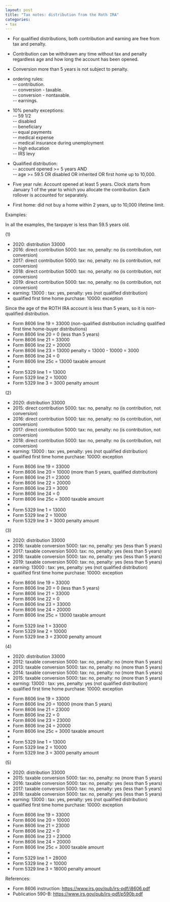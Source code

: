 ```yaml
---
layout: post
title: "Tax notes: distribution from the Roth IRA"
categories:
- tax
---
```


- For qualified distributions, both contribution and earning are free from tax and penalty.
- Contribution can be withdrawn any time without tax and penalty regardless age and how long the account has been opened.
- Conversion more than 5 years is not subject to penalty.

- ordering rules:  
  -- contribution.  
  -- conversion - taxable.  
  -- conversion - nontaxable.   
  -- earnings.

- 10% penalty exceptions:  
  -- 59 1/2  
  -- disabled  
  -- beneficiary  
  -- equal payments  
  -- medical expense  
  -- medical insurance during unemployment  
  -- high education  
  -- IRS levy

- Qualified distribution:  
  -- account opened >= 5 years AND  
  -- age >= 59.5 OR disabled OR inherited OR first home up to 10,000.

- Five year rule: Account opened at least 5 years. Clock starts from January 1 of the year to which you allocate the contribution. Each rollover is accounted for separately.
- First home: did not buy a home within 2 years, up to 10,000 lifetime limit.

Examples:

In all the examples, the taxpayer is less than 59.5 years old.

(1)

- 2020: distribution 33000
- 2016: direct contribution 5000: tax:  no, penalty: no (is contribution, not conversion)
- 2017: direct contribution 5000: tax:  no, penalty: no (is contribution, not conversion)
- 2018: direct contribution 5000: tax:  no, penalty: no (is contribution, not conversion)
- 2019: direct contribution 5000: tax:  no, penalty: no (is contribution, not conversion)
- earning: 13000                : tax: yes, penalty: yes (not qualified distribution)
- qualified first time home purchase: 10000: exception

Since the age of the ROTH IRA account is less than 5 years, so it is non-qualified distribution.

* Form 8606 line 19 = 33000 (non-qualified distribution including qualified first time home-buyer distributions)
* Form 8606 line 20 = 0 (less than 5 years)  
* Form 8606 line 21 = 33000  
* Form 8606 line 22 = 20000  
* Form 8606 line 23 = 13000 penalty = 13000 - 10000 = 3000  
* Form 8606 line 24 = 0  
* Form 8606 line 25c = 13000 taxable amount
*
* Form 5329 line 1 = 13000
* Form 5329 line 2 = 10000
* Form 5329 line 3 =  3000 penalty amount

(2)

- 2020: distribution 33000
- 2015: direct contribution 5000: tax:  no, penalty: no (is contribution, not conversion)
- 2016: direct contribution 5000: tax:  no, penalty: no (is contribution, not conversion)
- 2017: direct contribution 5000: tax:  no, penalty: no (is contribution, not conversion)
- 2018: direct contribution 5000: tax:  no, penalty: no (is contribution, not conversion)
- earning: 13000                : tax: yes, penalty: yes (not qualified distribution)
- qualified first time home purchase: 10000: exception

* Form 8606 line 19 = 33000
* Form 8606 line 20 = 10000 (more than 5 years, qualified distribution)  
* Form 8606 line 21 = 23000  
* Form 8606 line 22 = 20000  
* Form 8606 line 23 = 3000
* Form 8606 line 24 = 0  
* Form 8606 line 25c = 3000 taxable amount
* 
* Form 5329 line 1 = 13000
* Form 5329 line 2 = 10000
* Form 5329 line 3 =  3000 penalty amount

(3)

- 2020: distribution 33000
- 2016: taxable conversion 5000: tax:  no, penalty: yes (less than 5 years)
- 2017: taxable conversion 5000: tax:  no, penalty: yes (less than 5 years)
- 2018: taxable conversion 5000: tax:  no, penalty: yes (less than 5 years)
- 2019: taxable conversion 5000: tax:  no, penalty: yes (less than 5 years)
- earning: 13000               : tax: yes, penalty: yes (not qualified distribution)
- qualified first time home purchase: 10000: exception

* Form 8606 line 19 = 33000  
* Form 8606 line 20 = 0 (less than 5 years)  
* Form 8606 line 21 = 33000  
* Form 8606 line 22 = 0  
* Form 8606 line 23 = 33000   
* Form 8606 line 24 = 20000  
* Form 8606 line 25c = 13000 taxable amount
* 
* Form 5329 line 1 = 33000
* Form 5329 line 2 = 10000
* Form 5329 line 3 = 23000 penalty amount

(4)

- 2020: distribution 33000
- 2012: taxable conversion 5000: tax:  no, penalty: no (more than 5 years)
- 2013: taxable conversion 5000: tax:  no, penalty: no (more than 5 years)
- 2014: taxable conversion 5000: tax:  no, penalty: no (more than 5 years)
- 2015: taxable conversion 5000: tax:  no, penalty: no (more than 5 years)
- earning: 13000               : tax: yes, penalty: yes (not qualified distribution)
- qualified first time home purchase: 10000: exception

* Form 8606 line 19 = 33000  
* Form 8606 line 20 = 10000 (more than 5 years)  
* Form 8606 line 21 = 23000  
* Form 8606 line 22 = 0  
* Form 8606 line 23 = 23000  
* Form 8606 line 24 = 20000  
* Form 8606 line 25c = 3000 taxable amount
* 
* Form 5329 line 1 = 13000  
* Form 5329 line 2 = 10000  
* Form 5329 line 3 =  3000 penalty amount

(5)

- 2020: distribution 33000
- 2015: taxable conversion 5000: tax:  no, penalty: no  (more than 5 years)
- 2016: taxable conversion 5000: tax:  no, penalty: yes (less than 5 years)
- 2017: taxable conversion 5000: tax:  no, penalty: yes (less than 5 years)
- 2018: taxable conversion 5000: tax:  no, penalty: yes (less than 5 years)
- earning: 13000               : tax: yes, penalty: yes (not qualified distribution)
- qualified first time home purchase: 10000: exception

* Form 8606 line 19 = 33000
* Form 8606 line 20 = 10000
* Form 8606 line 21 = 23000  
* Form 8606 line 22 = 0
* Form 8606 line 23 = 23000
* Form 8606 line 24 = 20000  
* Form 8606 line 25c = 3000 taxable amount
*
* Form 5329 line 1 = 28000
* Form 5329 line 2 = 10000
* Form 5329 line 3 = 18000 penalty amount

References: 

- Form 8606 instruction: https://www.irs.gov/pub/irs-pdf/i8606.pdf
- Publication 590-B: https://www.irs.gov/pub/irs-pdf/p590b.pdf
